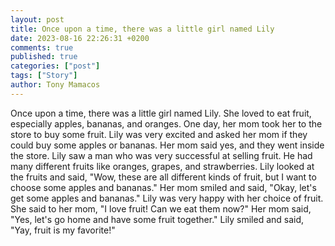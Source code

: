 ```yaml
---
layout: post
title: Once upon a time, there was a little girl named Lily
date: 2023-08-16 22:26:31 +0200
comments: true
published: true
categories: ["post"]
tags: ["Story"]
author: Tony Mamacos
---
```

Once upon a time, there was a little girl named Lily. She loved to eat fruit, especially apples, bananas, and oranges. One day, her mom took her to the store to buy some fruit. Lily was very excited and asked her mom if they could buy some apples or bananas. Her mom said yes, and they went inside the store.
Lily saw a man who was very successful at selling fruit. He had many different fruits like oranges, grapes, and strawberries. Lily looked at the fruits and said, "Wow, these are all different kinds of fruit, but I want to choose some apples and bananas." Her mom smiled and said, "Okay, let's get some apples and bananas."
Lily was very happy with her choice of fruit. She said to her mom, "I love fruit! Can we eat them now?" Her mom said, "Yes, let's go home and have some fruit together." Lily smiled and said, "Yay, fruit is my favorite!"
